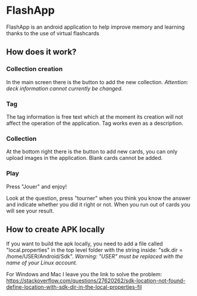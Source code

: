 # FlashApp

FlashApp is an android application to help improve memory and learning thanks to the use of virtual flashcards

## How does it work?

### Collection creation

In the main screen there is the button to add the new collection.
*Attention: deck information cannot currently be changed.*

### Tag

The tag information is free text which at the moment its creation will not affect the operation of the application.
Tag works even as a description.

### Collection

At the bottom right there is the button to add new cards, you can only upload images in the application.
Blank cards cannot be added.

### Play

Press "Jouer" and enjoy!

Look at the question, press "tourner" when you think you know the answer and indicate whether you did it right or not.
When you run out of cards you will see your result.

## How to create APK locally
If you want to build the apk locally, you need to add a file called "local.properties" in the top level folder with the string inside: "sdk.dir = /home/USER/Android/Sdk".
*Warning: "USER" must be replaced with the name of your Linux account.*

For Windows and Mac I leave you the link to solve the problem:
https://stackoverflow.com/questions/27620262/sdk-location-not-found-define-location-with-sdk-dir-in-the-local-properties-fil
